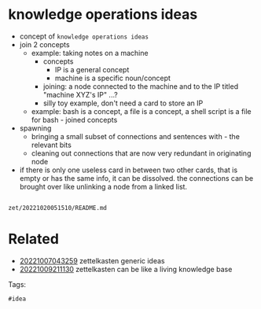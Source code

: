 # knowledge operations ideas

- concept of `knowledge operations ideas`
- join 2 concepts
  - example: taking notes on a machine
    - concepts
      - IP is a general concept
      - machine is a specific noun/concept
    - joining: a node connected to the machine and to the IP titled "machine XYZ's IP" ...?
    - silly toy example, don't need a card to store an IP
  - example: bash is a concept, a file is a concept, a shell script is a file for bash - joined concepts
- spawning
  - bringing a small subset of connections and sentences with - the relevant bits
  - cleaning out connections that are now very redundant in originating node
- if there is only one useless card in between two other cards, that is empty or has the same info, it can be dissolved. the connections can be brought over like unlinking a node from a linked list.

```
```

` zet/20221020051510/README.md `

# Related

- [20221007043259](/zet/20221007043259/README.md) zettelkasten generic ideas
- [20221009211130](/zet/20221009211130/README.md) zettelkasten can be like a living knowledge base

Tags:

    #idea
